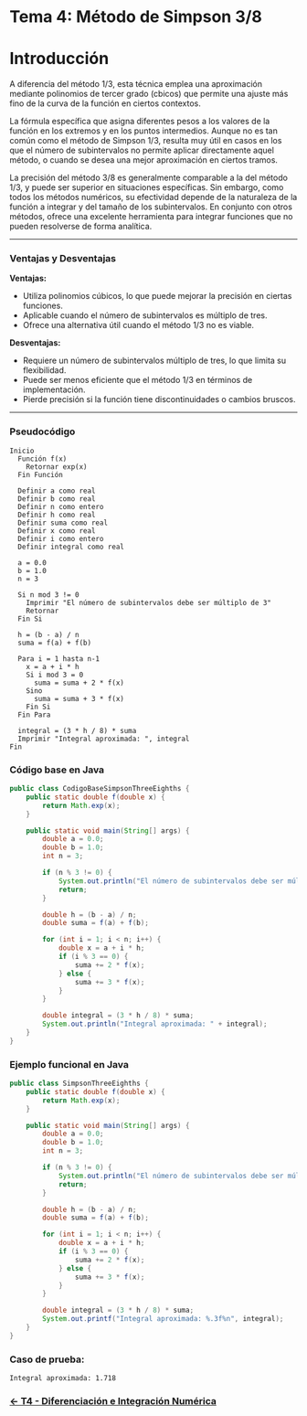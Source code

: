 # Tema 4: Método de Simpson 3/8

# Introducción
A diferencia del método 1/3, esta técnica emplea una aproximación mediante polinomios de tercer grado (cbicos) que permite una ajuste más fino de la curva de la función en ciertos contextos.

La fórmula específica que asigna diferentes pesos a los valores de la función en los extremos y en los puntos intermedios. Aunque no es tan común como el método de Simpson 1/3, resulta muy útil en casos en los que el número de subintervalos no permite aplicar directamente aquel método, o cuando se desea una mejor aproximación en ciertos tramos.

La precisión del método 3/8 es generalmente comparable a la del método 1/3, y puede ser superior en situaciones específicas. Sin embargo, como todos los métodos numéricos, su efectividad depende de la naturaleza de la función a integrar y del tamaño de los subintervalos. En conjunto con otros métodos, ofrece una excelente herramienta para integrar funciones que no pueden resolverse de forma analítica.

---

### Ventajas y Desventajas

**Ventajas:**
- Utiliza polinomios cúbicos, lo que puede mejorar la precisión en ciertas funciones.
- Aplicable cuando el número de subintervalos es múltiplo de tres.
- Ofrece una alternativa útil cuando el método 1/3 no es viable.

**Desventajas:**
- Requiere un número de subintervalos múltiplo de tres, lo que limita su flexibilidad.
- Puede ser menos eficiente que el método 1/3 en términos de implementación.
- Pierde precisión si la función tiene discontinuidades o cambios bruscos.

---

### Pseudocódigo

```text
Inicio
  Función f(x)
    Retornar exp(x)
  Fin Función

  Definir a como real
  Definir b como real
  Definir n como entero
  Definir h como real
  Definir suma como real
  Definir x como real
  Definir i como entero
  Definir integral como real

  a = 0.0
  b = 1.0
  n = 3

  Si n mod 3 != 0
    Imprimir "El número de subintervalos debe ser múltiplo de 3"
    Retornar
  Fin Si

  h = (b - a) / n
  suma = f(a) + f(b)

  Para i = 1 hasta n-1
    x = a + i * h
    Si i mod 3 = 0
      suma = suma + 2 * f(x)
    Sino
      suma = suma + 3 * f(x)
    Fin Si
  Fin Para

  integral = (3 * h / 8) * suma
  Imprimir "Integral aproximada: ", integral
Fin
```

### Código base en Java

```java
public class CodigoBaseSimpsonThreeEighths {
    public static double f(double x) {
        return Math.exp(x);
    }

    public static void main(String[] args) {
        double a = 0.0;
        double b = 1.0;
        int n = 3;

        if (n % 3 != 0) {
            System.out.println("El número de subintervalos debe ser múltiplo de 3");
            return;
        }

        double h = (b - a) / n;
        double suma = f(a) + f(b);

        for (int i = 1; i < n; i++) {
            double x = a + i * h;
            if (i % 3 == 0) {
                suma += 2 * f(x);
            } else {
                suma += 3 * f(x);
            }
        }

        double integral = (3 * h / 8) * suma;
        System.out.println("Integral aproximada: " + integral);
    }
}
```

### Ejemplo funcional en Java

```java
public class SimpsonThreeEighths {
    public static double f(double x) {
        return Math.exp(x);
    }

    public static void main(String[] args) {
        double a = 0.0;
        double b = 1.0;
        int n = 3;

        if (n % 3 != 0) {
            System.out.println("El número de subintervalos debe ser múltiplo de 3");
            return;
        }

        double h = (b - a) / n;
        double suma = f(a) + f(b);

        for (int i = 1; i < n; i++) {
            double x = a + i * h;
            if (i % 3 == 0) {
                suma += 2 * f(x);
            } else {
                suma += 3 * f(x);
            }
        }

        double integral = (3 * h / 8) * suma;
        System.out.printf("Integral aproximada: %.3f%n", integral);
    }
}
```

### Caso de prueba:

```text
Integral aproximada: 1.718
```
### [<- T4 - Diferenciación e Integración Numérica ](https://github.com/SebastianRSS04/Metodos-Numericos-Git/blob/c9829f46be4ec2aa47381fa4eb9504aa16c8d72e/T4/Introducci%C3%B3n%20a%20la%20Diferenciaci%C3%B3n%20e%20Integraci%C3%B3n%20Num%C3%A9rica.md)
